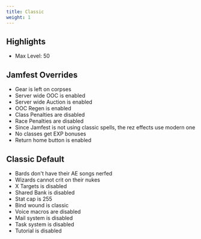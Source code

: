 ```yaml
---
title: Classic
weight: 1
---
```


## Highlights

- Max Level: 50

## Jamfest Overrides

- Gear is left on corpses
- Server wide OOC is enabled
- Server wide Auction is enabled
- OOC Regen is enabled
- Class Penalties are disabled
- Race Penalties are disabled
- Since Jamfest is not using classic spells, the rez effects use modern one
- No classes get EXP bonuses
- Return home button is enabled

## Classic Default

- Bards don't have their AE songs nerfed
- Wizards cannot crit on their nukes
- X Targets is disabled
- Shared Bank is disabled
- Stat cap is 255
- Bind wound is classic
- Voice macros are disabled
- Mail system is disabled
- Task system is disabled
- Tutorial is disabled